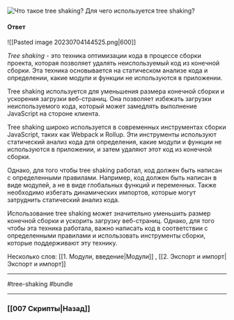 ![Что такое tree shaking? Для чего используется tree shaking?](https://youtu.be/DQ0BLu6rZYc?t=599)

#### Ответ

![[Pasted image 20230704144525.png|600]]

*Tree shaking* - это техника оптимизации кода в процессе сборки проекта, которая позволяет удалять неиспользуемый код из конечной сборки. Эта техника основывается на статическом анализе кода и определении, какие модули и функции не используются в приложении.

Tree shaking используется для уменьшения размера конечной сборки и ускорения загрузки веб-страниц. Она позволяет избежать загрузки неиспользуемого кода, который может замедлять выполнение JavaScript на стороне клиента.

Tree shaking широко используется в современных инструментах сборки JavaScript, таких как Webpack и Rollup. Эти инструменты используют статический анализ кода для определения, какие модули и функции не используются в приложении, и затем удаляют этот код из конечной сборки.

Однако, для того чтобы tree shaking работал, код должен быть написан с определенными правилами. Например, код должен быть написан в виде модулей, а не в виде глобальных функций и переменных. Также необходимо избегать динамических импортов, которые могут затруднить статический анализ кода.

Использование tree shaking может значительно уменьшить размер конечной сборки и ускорить загрузку веб-страниц. Однако, для того чтобы эта техника работала, важно написать код в соответствии с определенными правилами и использовать инструменты сборки, которые поддерживают эту технику.

Несколько слов: [[1. Модули, введение|Модули]] , [[2. Экспорт и импорт|Экспорт и импорт]]

____
#tree-shaking #bundle 

____

### [[007 Скрипты|Назад]]


